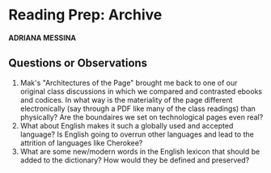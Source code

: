 # Reading Prep: Archive

#### ADRIANA MESSINA

## Questions or Observations

1. Mak's "Architectures of the Page" brought me back to one of our original class discussions in which we compared and contrasted ebooks and codices. In what way is the materiality of the page different electronically (say through a PDF like many of the class readings) than physically? Are the boundaires we set on technological pages even real?
2. What about English makes it such a globally used and accepted language? Is English going to overrun other languages and lead to the attrition of languages like Cherokee?
3. What are some new/modern words in the English lexicon that should be added to the dictionary? How would they be defined and preserved?

